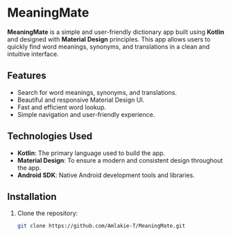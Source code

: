 # MeaningMate

**MeaningMate** is a simple and user-friendly dictionary app built using **Kotlin** and designed with **Material Design** principles. This app allows users to quickly find word meanings, synonyms, and translations in a clean and intuitive interface.

## Features

- Search for word meanings, synonyms, and translations.
- Beautiful and responsive Material Design UI.
- Fast and efficient word lookup.
- Simple navigation and user-friendly experience.

## Technologies Used

- **Kotlin**: The primary language used to build the app.
- **Material Design**: To ensure a modern and consistent design throughout the app.
- **Android SDK**: Native Android development tools and libraries.

## Installation

1. Clone the repository:

   ```bash
   git clone https://github.com/Amlakie-T/MeaningMate.git
